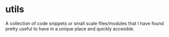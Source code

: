 # utils

A collection of code snippets or small scale files/modules that I have found pretty useful to have in a unique place and quickly accesible.